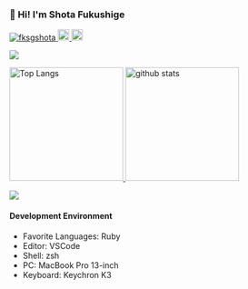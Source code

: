 ### 👋 Hi! I'm Shota Fukushige

<p align="left"> 
  <a href="https://github.com/fksgshota/fksgshota/">
    <img src="https://komarev.com/ghpvc/?username=fksgshota" alt="fksgshota" />
  </a>
  <a href="http://twitter.com/fksgshota">
    <img height="20" src="https://img.shields.io/twitter/follow/fksgshota?label=Twitter&logo=twitter&style=flat" />
  </a>
  <a href="https://github.com/fksgshota">
    <img height="20" src="https://img.shields.io/github/followers/fksgshota?label=follow&logo=github&style=flat" />
  </a>
</p>
<p align="left">
  <a href="https://skillicons.dev">
    <img src="https://skillicons.dev/icons?i=apple,aws,cloudflare,css,docker,dynamodb,figma,firebase,git,github,graphql,heroku,html,js,jest,jquery,md,mysql,nestjs,nextjs,notion,postgres,postman,prisma,rails,raspberrypi,react,redis,ruby,sass,svelte,ts,vscode,vue,vuetiy" />
  </a>
</p>
<p align="left">
  <a href="https://github.com/anuraghazra/github-readme-stats">
    <img alt="Top Langs" height="200px" src="https://github-readme-stats.vercel.app/api?username=fksgshota&count_private=true&show_icons=true&theme=vue-dark" />
  </a>
  <a href="https://github.com/anuraghazra/github-readme-stats">
    <img alt="github stats" height="200px" src="https://github-readme-stats.vercel.app/api/top-langs?username=fksgshota&layout=compact&show_icons=true&theme=vue-dark&langs_count=10" />
  </a>
</p>
<p align="left">
  <a href="https://github.com/anuraghazra/github-readme-stats">
    <img src="https://github-readme-stats.vercel.app/api/wakatime?username=fksgshota&show_icons=true&theme=vue-dark&layout=compact" />
  </a>
</p>

#### Development Environment

- Favorite Languages: Ruby
- Editor: VSCode
- Shell: zsh
- PC: MacBook Pro 13-inch
- Keyboard: Keychron K3
